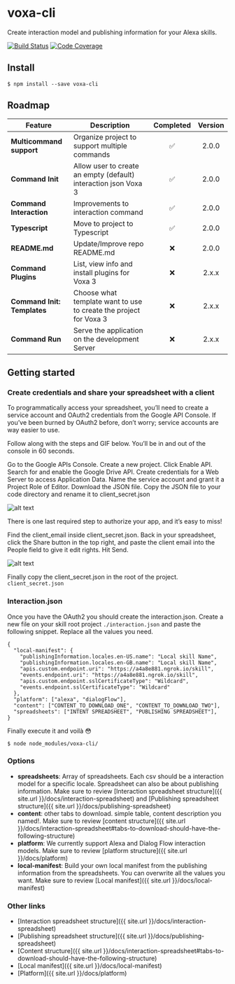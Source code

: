 # voxa-cli

Create interaction model and publishing information for your Alexa skills.

[![Build Status](https://travis-ci.org/VoxaAI/voxa-cli.svg?branch=staging)](https://travis-ci.org/VoxaAI/voxa-cli)
[![Code Coverage](https://codecov.io/gh/voxaai/voxa-cli/branch/staging/graph/badge.svg)](https://travis-ci.org/VoxaAI/voxa-cli)


## Install

```
$ npm install --save voxa-cli
```

## Roadmap

| Feature | Description | Completed | Version |
|---------|-------------|:---------:|:-------:|
| **Multicommand support**  | Organize project to support multiple commands | ✅ | 2.0.0 |
| **Command Init** | Allow user to create an empty (default) interaction json Voxa 3 | ✅ | 2.0.0 |
| **Command Interaction** | Improvements to interaction command | ✅ | 2.0.0 |
| **Typescript** | Move to project to Typescript | ✅ | 2.0.0 |
| **README.md** | Update/Improve repo README.md | ❌ | 2.0.0 |
| **Command Plugins** | List, view info and install plugins for Voxa 3 | ❌ | 2.x.x |
| **Command Init: Templates** | Choose what template want to use to create the project for Voxa 3 | ❌ | 2.x.x |
| **Command Run** | Serve the application on the development Server | ❌ | 2.x.x |

## Getting started

### Create credentials and share your spreadsheet with a client

To programmatically access your spreadsheet, you’ll need to create a service account and OAuth2 credentials from the Google API Console. If you’ve been burned by OAuth2 before, don’t worry; service accounts are way easier to use.

Follow along with the steps and GIF below. You’ll be in and out of the console in 60 seconds.

Go to the Google APIs Console.
Create a new project.
Click Enable API. Search for and enable the Google Drive API.
Create credentials for a Web Server to access Application Data.
Name the service account and grant it a Project Role of Editor.
Download the JSON file.
Copy the JSON file to your code directory and rename it to client_secret.json

![alt text](https://www.twilio.com/blog/wp-content/uploads/2017/03/z5P3Wgwb468knWrP27VvpiWAAfZGuOu3gbxUrmi4RYQ2UmZr3wbDM1qTDEasNgsZYAhkDRQryo2vJ3LpvYekSbqntIG_YhO1RiIpVFmGrBwzDwASc8UTnGruTmnZTVZgAkGxPRgQ.png)

There is one last required step to authorize your app, and it’s easy to miss!

Find the client_email inside client_secret.json. Back in your spreadsheet, click the Share button in the top right, and paste the client email into the People field to give it edit rights. Hit Send.

![alt text](https://www.twilio.com/blog/wp-content/uploads/2017/03/2pzVvPzuNHokBSR2KXoPB9XC15xBF-qBCRJJq0Ut987IkqDVeL3sNdqY2oQj-1V1-2X-SdU33jAuwQ88_XxH703HFpoe7slpVUIniinIqbpz2zD6U2pd77C1iXT0Kzd4qFWb9pI0.png)

Finally copy the client_secret.json in the root of the project. `client_secret.json`

### Interaction.json

Once you have the OAuth2 you should create the interaction.json.
Create a new file on your skill root project `./interaction.json` and paste the following snippet. Replace all the values you need.

```
{
  "local-manifest": {
    "publishingInformation.locales.en-US.name": "Local skill Name",
    "publishingInformation.locales.en-GB.name": "Local skill Name",
    "apis.custom.endpoint.uri": "https://a4a8e881.ngrok.io/skill",
    "events.endpoint.uri": "https://a4a8e881.ngrok.io/skill",
    "apis.custom.endpoint.sslCertificateType": "Wildcard",
    "events.endpoint.sslCertificateType": "Wildcard"
  },
  "platform": ["alexa", "dialogFlow"],
  "content": ["CONTENT_TO_DOWNLOAD_ONE", "CONTENT_TO_DOWNLOAD_TWO"],
  "spreadsheets": ["INTENT SPREADSHEET", "PUBLISHING SPREADSHEET"],
}
```

Finally execute it and voilà :flushed:

```
$ node node_modules/voxa-cli/
```

### Options

* **spreadsheets**: Array of spreadsheets. Each csv should be a interaction model for a specific locale. Spreadsheet can also be about publishing information. Make sure to review [Interaction spreadsheet structure]({{ site.url }}/docs/interaction-spreadsheet) and [Publishing spreadsheet structure]({{ site.url }}/docs/publishing-spreadsheet)
* **content**: other tabs to download. simple table, content description you named!. Make sure to review [content structure]({{ site.url }}/docs/interaction-spreadsheet#tabs-to-download-should-have-the-following-structure)
* **platform**: We currently support Alexa and Dialog Flow interaction models. Make sure to review [platform structure]({{ site.url }}/docs/platform)
* **local-manifest**: Build your own local manifest from the publishing information from the spreadsheets. You can overwrite all the values you want. Make sure to review [Local manifest]({{ site.url }}/docs/local-manifest)


### Other links
 * [Interaction spreadsheet structure]({{ site.url }}/docs/interaction-spreadsheet)
 * [Publishing spreadsheet structure]({{ site.url }}/docs/publishing-spreadsheet)
 * [Content structure]({{ site.url }}/docs/interaction-spreadsheet#tabs-to-download-should-have-the-following-structure)
 * [Local manifest]({{ site.url }}/docs/local-manifest)
 * [Platform]({{ site.url }}/docs/platform)
